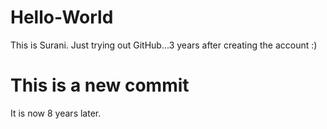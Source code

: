 # Hello-World
This is Surani. Just trying out GitHub...3 years after creating the account :)

# This is a new commit
It is now 8 years later.
